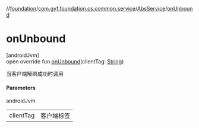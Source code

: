 //[foundation](../../../index.md)/[com.gyf.foundation.cs.common.service](../index.md)/[AbsService](index.md)/[onUnbound](on-unbound.md)

# onUnbound

[androidJvm]\
open override fun [onUnbound](on-unbound.md)(clientTag: [String](https://kotlinlang.org/api/core/kotlin-stdlib/kotlin/-string/index.html))

当客户端解绑成功时调用

#### Parameters

androidJvm

| | |
|---|---|
| clientTag | 客户端标签 |